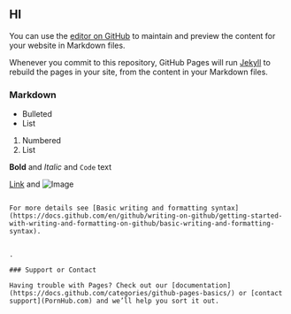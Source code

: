 ## HI

You can use the [editor on GitHub](https://github.com/ButlaWudy/ButlaWudy.github.io/edit/main/README.md) to maintain and preview the content for your website in Markdown files.

Whenever you commit to this repository, GitHub Pages will run [Jekyll](https://jekyllrb.com/) to rebuild the pages in your site, from the content in your Markdown files.

### Markdown


- Bulleted
- List

1. Numbered
2. List

**Bold** and _Italic_ and `Code` text

[Link](url) and ![Image](src)
```

For more details see [Basic writing and formatting syntax](https://docs.github.com/en/github/writing-on-github/getting-started-with-writing-and-formatting-on-github/basic-writing-and-formatting-syntax).


.

### Support or Contact

Having trouble with Pages? Check out our [documentation](https://docs.github.com/categories/github-pages-basics/) or [contact support](PornHub.com) and we’ll help you sort it out.
